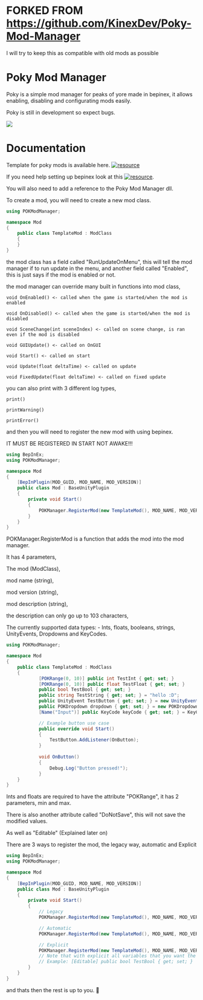 # FORKED FROM https://github.com/KinexDev/Poky-Mod-Manager

I will try to keep this as compatible with old mods as possible

# Poky Mod Manager
Poky is a simple mod manager for peaks of yore made in bepinex, it allows enabling, disabling and configurating mods easily.

Poky is still in development so expect bugs.

![](https://github.com/DolfeLive/Poky-Mod-Manager/blob/main/POKManager.gif)

# Documentation

Template for poky mods is available here. [![resource](resource)](https://github.com/DolfeLive/Poky-Mod-Manager/blob/main/POK%20Mod%20Manager/Example.cs)

If you need help setting up bepinex look at this [![resource](resource)](https://docs.bepinex.dev/articles/dev_guide/plugin_tutorial/1_setup.html).

You will also need to add a reference to the Poky Mod Manager dll.

To create a mod, you will need to create a new mod class.

```cs
using POKModManager;

namespace Mod
{
    public class TemplateMod : ModClass
    {
    }
}
```

the mod class has a field called "RunUpdateOnMenu", this will tell the mod manager if to run update in the menu, and another field called "Enabled", this is just says if the mod is enabled or not.

the mod manager can override many built in functions into mod class,

```
void OnEnabled() <- called when the game is started/when the mod is enabled
        
void OnDisabled() <- called when the game is started/when the mod is disabled
        
void SceneChange(int sceneIndex) <- called on scene change, is ran even if the mod is disabled
        
void GUIUpdate() <- called on OnGUI
        
void Start() <- called on start
        
void Update(float deltaTime) <- called on update
        
void FixedUpdate(float deltaTime) <- called on fixed update
```

you can also print with 3 different log types,

```
print()

printWarning()

printError()
```

and then you will need to register the new mod with using bepinex.

IT MUST BE REGISTERED IN START NOT AWAKE!!!

```cs
using BepInEx;
using POKModManager;

namespace Mod
{
    [BepInPlugin(MOD_GUID, MOD_NAME, MOD_VERSION)]
    public class Mod : BaseUnityPlugin
    {
        private void Start()
        {
            POKManager.RegisterMod(new TemplateMod(), MOD_NAME, MOD_VERSION, MOD_DESCRIPTION);
        }
    }
}
```

POKManager.RegisterMod is a function that adds the mod into the mod manager.

It has 4 parameters,

The mod (ModClass),

mod name (string),

mod version (string),

mod description (string), 

the description can only go up to 103 characters,

The currently supported data types: - Ints, floats, booleans, strings, UnityEvents, Dropdowns and KeyCodes.

```cs
using POKModManager;

namespace Mod
{
    public class TemplateMod : ModClass
    {
            [POKRange(0, 10)] public int TestInt { get; set; }
            [POKRange(0, 10)] public float TestFloat { get; set; }
            public bool TestBool { get; set; }
            public string TestString { get; set; } = "hello :D";
            public UnityEvent TestButton { get; set; } = new UnityEvent();
            public POKDropdown dropdown { get; set; } = new POKDropdown { Properties = new List<string> { "val1", "val2", "val3", "val4", "val5" } };
            [Name("Input")] public KeyCode keyCode { get; set; } = KeyCode.K;

            // Example button use case
            public override void Start()
            {
                TestButton.AddListener(OnButton);
            }
            
            void OnButton()
            {
                Debug.Log("Button pressed!");
            }
    }
}
```

Ints and floats are required to have the attribute "POKRange", it has 2 parameters, min and max.

There is also another attribute called "DoNotSave", this will not save the modified values.

As well as "Editable" (Explained later on)

There are 3 ways to register the mod, the legacy way, automatic and Explicit
```cs
using BepInEx;
using POKModManager;

namespace Mod
{
    [BepInPlugin(MOD_GUID, MOD_NAME, MOD_VERSION)]
    public class Mod : BaseUnityPlugin
    {
        private void Start()
        {
            // Legacy
            POKManager.RegisterMod(new TemplateMod(), MOD_NAME, MOD_VERSION, MOD_DESCRIPTION, "TestInt", "TestFloat", "TestBool", "TestButton", "TestString");

            // Automatic
            POKManager.RegisterMod(new TemplateMod(), MOD_NAME, MOD_VERSION, MOD_DESCRIPTION);

            // Explicit
            POKManager.RegisterMod(new TemplateMod(), MOD_NAME, MOD_VERSION, MOD_DESCRIPTION, UseEditableAttributeOnly=true);
            // Note that with explicit all variables that you want the player to be able to change must have [Editable] before it
            // Example: [Editable] public bool TestBool { get; set; }
        }
    }
}
```

and thats then the rest is up to you. 👋
